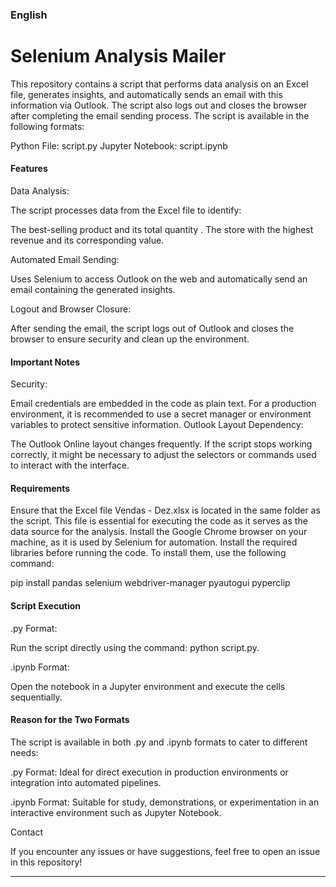 ### English

# Selenium Analysis Mailer

This repository contains a script that performs data analysis on an Excel file, generates insights, and automatically sends an email with this information via Outlook. The script also logs out and closes the browser after completing the email sending process. The script is available in the following formats:

Python File: script.py
Jupyter Notebook: script.ipynb

#### Features
Data Analysis:

The script processes data from the Excel file to identify:

The best-selling product and its total quantity
.
The store with the highest revenue and its corresponding value.

Automated Email Sending:

Uses Selenium to access Outlook on the web and automatically send an email containing the generated insights.

Logout and Browser Closure:

After sending the email, the script logs out of Outlook and closes the browser to ensure security and clean up the environment.

#### Important Notes

Security:

Email credentials are embedded in the code as plain text. For a production environment, it is recommended to use a secret manager or environment variables to protect sensitive information.
Outlook Layout Dependency:

The Outlook Online layout changes frequently. If the script stops working correctly, it might be necessary to adjust the selectors or commands used to interact with the interface.

#### Requirements

Ensure that the Excel file Vendas - Dez.xlsx is located in the same folder as the script. This file is essential for executing the code as it serves as the data source for the analysis.
Install the Google Chrome browser on your machine, as it is used by Selenium for automation.
Install the required libraries before running the code. To install them, use the following command:

pip install pandas selenium webdriver-manager pyautogui pyperclip

#### Script Execution

.py Format:

Run the script directly using the command: python script.py.

.ipynb Format:

Open the notebook in a Jupyter environment and execute the cells sequentially.

#### Reason for the Two Formats

The script is available in both .py and .ipynb formats to cater to different needs:

.py Format: Ideal for direct execution in production environments or integration into automated pipelines.

.ipynb Format: Suitable for study, demonstrations, or experimentation in an interactive environment such as Jupyter Notebook.

Contact

If you encounter any issues or have suggestions, feel free to open an issue in this repository!

---

